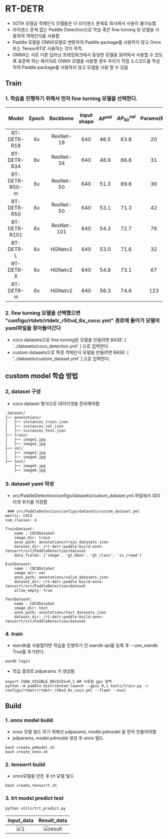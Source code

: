 # RT-DETR
- SOTA 모델급 객체인식 모델들은 다 라이센스 문제로 회사에서 사용이 불가능함
- 라이센스 문제 없는 Paddle Detection으로 학습 혹은 fine turning 된 모델을 사용하여 객체인식을 사용함
- Paddle 모델을 ONNX모델로 변환하여 Paddle package를 사용하지 않고 Onnx 또는 TensorRT로 사용하는 것이 목적
- ONNX는 서로 다른 딥러닝 프레임워크에서 동일한 모델을 읽어와서 사용할 수 있도록 표준화 하는 패키지로 ONNX 모델을 사용할 경우 우리가 직접 소스코드를 작성하여  Paddle package를 사용하지 않고 모델을 사용 할 수 있음


## Train 
### 1. 학습을 진행하기 위해서 먼저 fine turning 모델을 선택한다.
| Model | Epoch | Backbone  | Input shape | $AP^{val}$ | $AP^{val}_{50}$| Params(M) | FLOPs(G) |  T4 TensorRT FP16(FPS) | Pretrained Model | config |
|:--------------:|:-----:|:----------:| :-------:|:--------------------------:|:---------------------------:|:---------:|:--------:| :---------------------: |:------------------------------------------------------------------------------------:|:-------------------------------------------:|
| RT-DETR-R18 | 6x |  ResNet-18 | 640 | 46.5 | 63.8 | 20 | 60 | 217 | [download](https://bj.bcebos.com/v1/paddledet/models/rtdetr_r18vd_dec3_6x_coco.pdparams) | [config](./rtdetr_r18vd_6x_coco.yml)
| RT-DETR-R34 | 6x |  ResNet-34 | 640 | 48.9 | 66.8 | 31 | 92 | 161 | [download](https://bj.bcebos.com/v1/paddledet/models/rtdetr_r34vd_dec4_6x_coco.pdparams) | [config](./rtdetr_r34vd_6x_coco.yml)
| RT-DETR-R50-m | 6x |  ResNet-50 | 640 | 51.3 | 69.6 | 36 | 100 | 145 | [download](https://bj.bcebos.com/v1/paddledet/models/rtdetr_r50vd_m_6x_coco.pdparams) | [config](./rtdetr_r50vd_m_6x_coco.yml)
| RT-DETR-R50 | 6x |  ResNet-50 | 640 | 53.1 | 71.3 | 42 | 136 | 108 | [download](https://bj.bcebos.com/v1/paddledet/models/rtdetr_r50vd_6x_coco.pdparams) | [config](./rtdetr_r50vd_6x_coco.yml)
| RT-DETR-R101 | 6x |  ResNet-101 | 640 | 54.3 | 72.7 | 76 | 259 | 74 | [download](https://bj.bcebos.com/v1/paddledet/models/rtdetr_r101vd_6x_coco.pdparams) | [config](./rtdetr_r101vd_6x_coco.yml)
| RT-DETR-L | 6x |  HGNetv2 | 640 | 53.0 | 71.6 | 32 | 110 | 114 | [download](https://bj.bcebos.com/v1/paddledet/models/rtdetr_hgnetv2_l_6x_coco.pdparams) | [config](rtdetr_hgnetv2_l_6x_coco.yml)
| RT-DETR-X | 6x |  HGNetv2 | 640 | 54.8 | 73.1 | 67 | 234 | 74 | [download](https://bj.bcebos.com/v1/paddledet/models/rtdetr_hgnetv2_x_6x_coco.pdparams) | [config](rtdetr_hgnetv2_x_6x_coco.yml)
| RT-DETR-H | 6x |  HGNetv2 | 640 | 56.3 | 74.8 | 123 | 490 | 40 | [download](https://bj.bcebos.com/v1/paddledet/models/rtdetr_hgnetv2_h_6x_coco.pdparams) | [config](rtdetr_hgnetv2_h_6x_coco.yml)


###  2.  fine turning 모델을 선택했으면 "configs/rtdetr/rtdetr_r50vd_6x_coco.yml" 경로에 들어가 모델의 yaml파일을 찾아들어간다
- coco datasets으로 fine turning된 모델을 만들려면 _BASE_: [ '../datasets/coco_detection.yml' ] 으로 입력한다.
- custom datasets으로 특정 객체인식 모델을 만들려면  _BASE_: [ '../datasets/custom_dataset.yml' ] 으로 입력한다.

##  custom model 학습 방법 
### 2, dataset 구성
- coco dataset 형식으로 데이터셋을 준비해야함
```
 dataset/
├── annotations/
│   ├── instances_train.json
│   ├── instances_val.json
│   ├── instances_test.json
├── train/
│   ├── image1.jpg
│   ├── image2.jpg
├── val/
│   ├── image3.jpg
│   ├── image4.jpg
├── test/
    ├── image5.jpg
    ├── image6.jpg
```
### 3. dataset yaml 작성
- src/PaddleDetection/configs/datasets/custom_dataset.yml 파일에서 데이터셋 위치를 지정함
```
 ### src/PaddleDetection/configs/datasets/custom_dataset.yml
metric: COCO
num_classes: 4

TrainDataset:
    name : COCODataSet
    image_dir: train
    anno_path: annotations/train_datasets.json
    dataset_dir: /rt-detr-paddle-build-onnx-tensorrt/src/PaddleDetection/dataset
    data_fields: ['image', 'gt_bbox', 'gt_class', 'is_crowd']

EvalDataset:
    name : COCODataSet
    image_dir: val
    anno_path: annotations/valid_datasets.json
    dataset_dir: /rt-detr-paddle-build-onnx-tensorrt/src/PaddleDetection/dataset
    allow_empty: true

TestDataset:
    name : COCODataSet
    image_dir: test
    anno_path: annotations/test_datasets.json
    dataset_dir: /rt-detr-paddle-build-onnx-tensorrt/src/PaddleDetection/dataset 
```

### 4. train
- wandb를 사용할려면 학습을 진행하기 전 wandb api를 등록 후 --use_wandb True를 추가한다.
```
wandb login
```

- 학습 결과로 pdparams 가 생성됨 
``` 
export CUDA_VISIBLE_DEVICES=0,1 ## 사용할 gpu 압력
python -m paddle.distributed.launch --gpus 0,1 tools/train.py -c configs/rtdetr/rtdetr_r50vd_6x_coco.yml --fleet --eval
```

## Build
### 1. onnx model build
- onxx 모델 빌드 하기 위해선 pdparams,  model.pdmodel 을 먼저 만들어야함
- pdparams,  model.pdmodel 생성 후 onnx 빌드
```
bash create_pdmodel.sh
bash create_onnx.sh
```
### 2. tensorrt build
- onnx모델을 만든 후 trt 모델 빌드
```
bash create_tensorrt.sh
```
### 3. trt model predict test
```
python utils/trt_predict.py
```
|Input_data |Result_data |
|:--------------:|:--------------:|
| ![1](https://github.com/user-attachments/assets/eaf1e9a5-379c-46b5-bdc7-d52845cd6667) | ![result](https://github.com/user-attachments/assets/d190f415-9447-49bb-bc6d-ab3141648870) |
